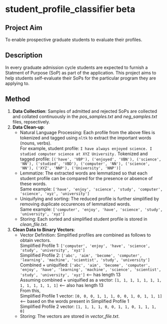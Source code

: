 # student_profile_classifier beta

## Project Aim  
To enable prospective graduate students to evaluate their profiles.

## Description  
In every graduate admission cycle students are expected to furnish a Statment of Purpose (SoP) as part of the application.
This project aims to help students self-evaluate their SoPs for the particular program they are applying to.

## Method
  1. __Data Collection__: Samples of admitted and rejected SoPs are collected and collated continuously in the _pos_samples.txt_ and _neg_samples.txt_ files, repsectively.
  2. __Data Clean-up__:
     - Natural Language Processing: Each profile from the above files is tokenized and tagged using `nltk` to extract the important words (nouns, verbs).  
       For example, student profile: `I have always enjoyed science. I studied computer science at XYZ University.`
       Tokenized and tagged profile: `[('have', 'VBP'), ('enjoyed', 'VBN'), ('science', 'NN'), ('studied', 'VBD'), ('computer', 'NN'), ('science', 'NN'), ('XYZ', 'NNP'), ('University', 'NNP')]`
     - Lemmatize: The extracted words are lemmatized so that each student profile can be compared for the presence or absence of these words.  
       Same example: `['have', 'enjoy', 'science', 'study', 'computer', 'science', 'xyz', 'university']`
     - Uniquifying and sorting: The reduced profile is further simplified by removing duplicate occurences of lemmatized words.  
       Same example: `['computer', 'enjoy', 'have', 'science', 'study', 'university', 'xyz']`
     - Storing: Each sorted and simplified student profile is stored in  _clean_file.txt_.
  3. __Clean Data to Binary Vectors__: 
     - Vector Definition: Simplified profiles are combined as follows to obtain vectors.  
       Simplified Profile 1: `['computer', 'enjoy', 'have', 'science', 'study', 'university', 'xyz']`  
       Simplified Profile 2: `['abc', 'aim', 'become', 'computer', 'learning', 'machine', 'scientist', 'study', 'university']`  
       Combined + uniquified: `['abc', 'aim', 'become', 'computer', 'enjoy', 'have', 'learning', 'machine', 'science', 'scientist', 'study', 'university', 'xyz']` <-- has length 13  
       Assuming combined + uniquified as a vector: `[1, 1, 1, 1, 1, 1, 1, 1, 1, 1, 1, 1, 1]` <-- also has length 13  
       From this,  
       Simplified Profile 1 vector: `[0, 0, 0, 1, 1, 1, 0, 0, 1, 0, 1, 1, 1]` <-- based on the words present in Simplified Profile 1  
       Simplified Profile 2 vector: `[1, 1, 1, 1, 0, 0, 1, 1, 0, 1, 1, 1, 0]`
     - Storing: The vectors are stored in _vector_file.txt_.
